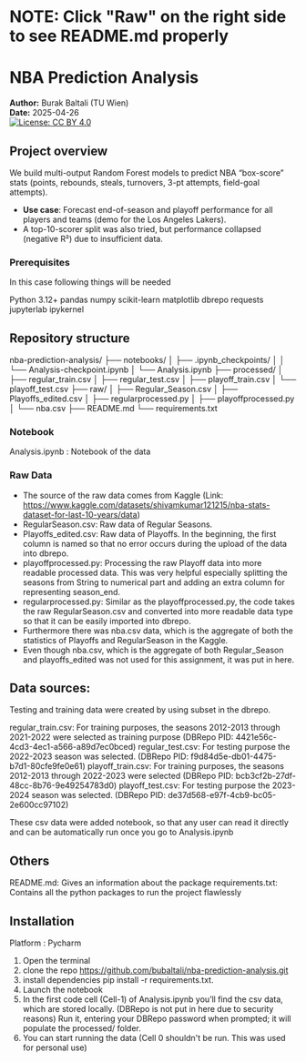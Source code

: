 
# NOTE: Click "Raw" on the right side to see README.md properly

# NBA Prediction Analysis

**Author:** Burak Baltali (TU Wien)  
**Date:** 2025-04-26  
[![License: CC BY 4.0](https://img.shields.io/badge/License-CC--BY%204.0-lightgrey.svg)](https://creativecommons.org/licenses/by/4.0/)


## Project overview

We build multi-output Random Forest models to predict NBA “box-score” stats (points, rebounds, steals, turnovers, 3-pt attempts, field-goal attempts).  

- **Use case**: Forecast end-of-season and playoff performance for all players and teams (demo for the Los Angeles Lakers).  
- A top-10-scorer split was also tried, but performance collapsed (negative R²) due to insufficient data.  

### Prerequisites 
In this case following things will be needed

Python 3.12+
pandas
numpy
scikit-learn
matplotlib
dbrepo
requests
jupyterlab
ipykernel

## Repository structure



nba-prediction-analysis/
├── notebooks/
│   ├── .ipynb_checkpoints/
│   │   └── Analysis-checkpoint.ipynb
│   └── Analysis.ipynb
├── processed/
│   ├── regular_train.csv
│   ├── regular_test.csv
│   ├── playoff_train.csv
│   └── playoff_test.csv
├── raw/
│   ├── Regular_Season.csv
│   ├── Playoffs_edited.csv
│   ├── regularprocessed.py
│   ├── playoffprocessed.py
│   └── nba.csv
├── README.md
└── requirements.txt


### Notebook

Analysis.ipynb : Notebook of the data 

### Raw Data 

* The source of the raw data comes from Kaggle (Link: https://www.kaggle.com/datasets/shivamkumar121215/nba-stats-dataset-for-last-10-years/data)
* RegularSeason.csv: Raw data of Regular Seasons.
* Playoffs_edited.csv: Raw data of Playoffs. In the beginning, the first column is named so that no error occurs during the upload of the data into dbrepo. 
* playoffprocessed.py: Processing the raw Playoff data into more readable processed data. This was very helpful especially splitting the seasons from String to numerical part and adding an extra
column for representing season_end.
* regularprocessed.py: Similar as the playoffprocessed.py, the code takes the raw RegularSeason.csv and converted into more readable data type so that it can be easily imported into dbrepo. 
* Furthermore there was nba.csv data, which is the aggregate of both the statistics of Playoffs and RegularSeason in the Kaggle. 
* Even though nba.csv, which is the aggregate of both Regular_Season and playoffs_edited was not used for this assignment, it was put in here. 



## Data sources:  
Testing and training data were created by using subset in the dbrepo. 

	
  regular_train.csv:  For training purposes, the seasons 2012-2013 through 2021-2022 were selected as training purpose (DBRepo PID: 4421e56c-4cd3-4ec1-a566-a89d7ec0bced)
  regular_test.csv: For testing purpose the 2022-2023  season was selected. (DBRepo PID: f9d84d5e-db01-4475-b7d1-80cfe9fe0e61)
  playoff_train.csv: For training purposes, the seasons 2012-2013 through 2022-2023 were selected (DBRepo PID: bcb3cf2b-27df-48cc-8b76-9e49254783d0)
  playoff_test.csv: For testing purpose the 2023-2024  season was selected. (DBRepo PID: de37d568-e97f-4cb9-bc05-2e600cc97102)

These csv data were added notebook, so that any user can read it directly and can be automatically run once you go to Analysis.ipynb

## Others

README.md: Gives an information about the package
requirements.txt: Contains all the python packages to run the project flawlessly

## Installation 

Platform : Pycharm


1) Open the terminal 
2) clone the repo https://github.com/bubaltali/nba-prediction-analysis.git
2) install dependencies pip install -r requirements.txt. 
3) Launch the notebook
4)  In the first code cell (Cell-1) of Analysis.ipynb you’ll find the csv data, which are stored locally. (DBRepo is not put in here due to security reasons) Run it, entering your DBRepo password when prompted; it will populate the processed/ folder.
5) You can start running the data (Cell 0 shouldn't be run. This was used for personal use)